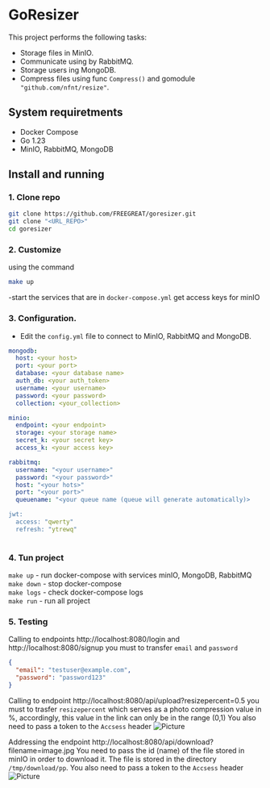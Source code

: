 # GoResizer

This project performs the following tasks:
- Storage files in MinIO.
- Communicate using by RabbitMQ.
- Storage users ing MongoDB.
- Compress files using func `Compress()` and gomodule `"github.com/nfnt/resize"`.

## System requiretments

- Docker Compose
- Go 1.23
- MinIO, RabbitMQ, MongoDB

## Install and running

### 1. Clone repo

```bash
git clone https://github.com/FREEGREAT/goresizer.git
git clone "<URL_REPO>"
cd goresizer
```

### 2. Customize
using the command
``` bash
make up
```
-start the services that are in `docker-compose.yml` get access keys for minIO

### 3. Configuration.

- Edit the `config.yml` file to connect to MinIO, RabbitMQ and MongoDB.
``` yaml
mongodb:
  host: <your host> 
  port: <your port> 
  database: <your database name> 
  auth_db: <your auth_token> 
  username: <your username>
  password: <your password>
  collection: <your_collection>

minio:
  endpoint: <your endpoint> 
  storage: <your storage name>
  secret_k: <your secret key> 
  access_k: <your access key> 

rabbitmq:
  username: "<your username>"
  password: "<your password>"
  host: "<your hots>"
  port: "<your port>"
  queuename: "<your queue name (queue will generate automatically)>

jwt:
  access: "qwerty"
  refresh: "ytrewq"
  
```

### 4. Tun project
`make up` - run docker-compose with services minIO, MongoDB, RabbitMQ  <br />
`make down` - stop docker-compose <br />
`make logs` - check docker-compose logs <br />
`make run` - run all project <br />

### 5. Testing

Calling to endpoints
http://localhost:8080/login and http://localhost:8080/signup
you must to transfer  `email` and `password`
``` json
{
  "email": "testuser@example.com",
  "password": "password123"
}
```

Calling to endpoint
http://localhost:8080/api/upload?resizepercent=0.5
you must to trasfer `resizepercent` which serves as a photo compression value in %, accordingly, this value in the link can only be in the range (0,1)
You also need to pass a token to the `Accsess` header
![Picture](https://github.com/user-attachments/assets/8f0e11ff-c574-4118-a712-d000242dd2f5)

Addressing the endpoint
http://localhost:8080/api/download?filename=image.jpg
You need to pass the id (name) of the file stored in minIO in order to download it. The file is stored in the directory `/tmp/download/pp`.
You also need to pass a token to the `Accsess` header
![Picture](https://github.com/user-attachments/assets/562265d2-a9a5-4877-b17b-85e489cfd5a5)

